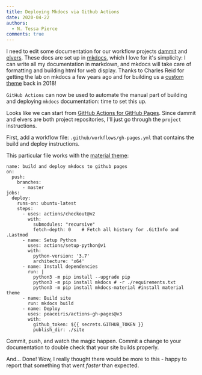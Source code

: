 ```yaml
---
title: Deploying Mkdocs via Github Actions
date: 2020-04-22
authors: 
  - N. Tessa Pierce
comments: true
---
```


I need to edit some documentation for our workflow projects [dammit](https://dib-lab.github.io/dammit) and [elvers](https://dib-lab.github.io/elvers). These docs are set up in [mkdocs](https://www.mkdocs.org), which I love for it's simplicity: I can write all my documentation in markdown, and mkdocs will take care of formatting and building html for web display. Thanks to Charles Reid for getting the lab on mkdocs a few years ago and for building us a [custom
theme](https://github.com/dib-lab/mkdocs-material-dib) back in 2018!

`GitHub Actions` can now be used to automate the manual part of building and deploying `mkdocs` documentation: time to set this up.

Looks like we can start from [GitHub Actions for GitHub Pages](https://github.com/peaceiris/actions-gh-pages). Since dammit and elvers are both project repositories, I'll just go through the `project` instructions.

First, add a workflow file: `.github/workflows/gh-pages.yml` that contains the build and deploy instructions.

This particular file works with the [material theme](https://github.com/squidfunk/mkdocs-material):
```
name: build and deploy mkdocs to github pages
on:
  push:
    branches:
      - master
jobs:
  deploy:
    runs-on: ubuntu-latest
    steps:
      - uses: actions/checkout@v2
        with:
          submodules: "recursive" 
          fetch-depth: 0    # Fetch all history for .GitInfo and .Lastmod
      - name: Setup Python
        uses: actions/setup-python@v1
        with:
          python-version: '3.7'
          architecture: 'x64'
      - name: Install dependencies
        run: |
          python3 -m pip install --upgrade pip
          python3 -m pip install mkdocs # -r ./requirements.txt
          python3 -m pip install mkdocs-material #install material theme
      - name: Build site
        run: mkdocs build
      - name: Deploy
        uses: peaceiris/actions-gh-pages@v3
        with:
          github_token: ${{ secrets.GITHUB_TOKEN }}
          publish_dir: ./site
```

Commit, push, and watch the magic happen. Commit a change to your documentation to double check that your site builds properly. 


And... Done! Wow, I really thought there would be more to this - happy to report that something that went _faster_ than expected.
